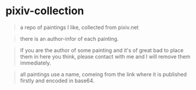 # pixiv-collection

> a repo of paintings I like, collected from pixiv.net

> there is an author-infor of each painting.

> If you are the author of some painting and it's of great bad to place them in here you think, please contact with me and I will remove them immediately.

> all paintings use a name, comeing from the link where it is published firstly and encoded in base64.
